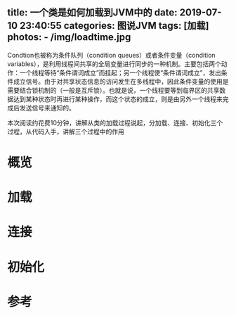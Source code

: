 title: 一个类是如何加载到JVM中的
date: 2019-07-10 23:40:55
categories: 图说JVM
tags: [加载]
photos:
	- /img/loadtime.jpg
---
Condtion也被称为条件队列（condition queues）或者条件变量（condition variables），是利用线程间共享的全局变量进行同步的一种机制。主要包括两个动作：一个线程等待“条件谓词成立”而挂起；另一个线程使“条件谓词成立”，发出条件成立信号。由于对共享状态信息的访问发生在多线程中，因此条件变量的使用是需要结合锁机制的（一般是互斥锁）。也就是说，一个线程要等到临界区的共享数据达到某种状态时再进行某种操作，而这个状态的成立，则是由另外一个线程来完成后发送信号来通知的。
<!--more-->

本次阅读约花费10分钟，讲解从类的加载过程说起，分加载、连接、初始化三个过程，从代码入手，讲解三个过程中的作用

# 概览


# 加载


# 连接


# 初始化


# 参考
